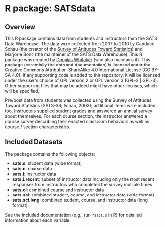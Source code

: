 # R package: SATSdata

## Overview

This R package contains data from students and instructors from the SATS Data Warehouse. The data were collected from 2007 to 2010 by Candace Schau (the creator of the [Survey of Attitudes Toward Statistics](https://www.evaluationandstatistics.com/)) and Marjorie Bond (the maintainer of the SATS Data Warehouse). This R package was created by [Douglas Whitaker](http://douglaswhitaker.ca/) (who also maintains it). This package (essentially the data and documentation) is licensed under the Creative Commons Attribution-ShareAlike 4.0 International License (CC BY-SA 4.0). If any supporting code is added to this repository, it will be licensed under the user's choice of GPL version 2 or GPL version 3 (GPL-2 | GPL-3). Other supporting files that may be added might have other licenses, which will be specified. 

Pre/post data from students was collected using the Survey of Attitudes Toward Statistics (SATS-36; Schau, 2003); additional items were included, too. Instructors supplied student grades and answered an annual survey about themselves. For each course section, the instructor answered a course survey describing their enacted classroom behaviors as well as course / section characteristics.  

## Included Datasets 

The package contains the following objects:

* **sats.s**: student data (wide format)
* **sats.c**: course data
* **sats.i**: instructor data
* **sats.i.recent**: subset of instructor data including only the most recent responses from instructors who completed the survey multiple times
* **sats.ci**: combined course and instructor data
* **sats.sci**: combined student, course, and instructor data (wide format)
* **sats.sci.long**: combined student, course, and instructor data (long format)

See the included documentation (e.g., run `?sats.s` in R) for detailed information about each variable.
